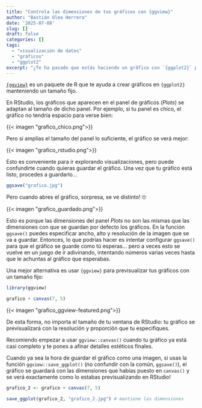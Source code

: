 ```yaml
---
title: "Controla las dimensiones de tus gráficos con {ggview}"
author: "Bastián Olea Herrera"
date: '2025-07-08'
slug: []
draft: false
categories: []
tags:
  - "visualización de datos"
  - "gráficos"
  - "ggplot2"
excerpt: "¿Te ha pasado que estás haciendo un gráfico con `{ggplot2}` pero al momento de guardarlo te das cuenta que sale en otro tamaño y en otra proporción? Entonces este consejo es para ti: `{ggview}` es un paquete de R que te ayuda a previsualizar gráficos en `{ggplot2}` manteniendo un tamaño fijo."
---
```


[`{ggview}`](https://github.com/idmn/ggview) es un paquete de R que te ayuda a crear gráficos en `{ggplot2}` manteniendo un tamaño fijo.

En RStudio, los gráficos que aparecen en el panel de gráficos (_Plots_) se adaptan al tamaño de dicho panel. Por ejemplo, si tu panel es chico, el gráfico no tendría espacio para verse bien:

{{< imagen "grafico_chico.png">}}

Pero si amplías el tamaño del panel lo suficiente, el gráfico se verá mejor:

{{< imagen "grafico_rstudio.png">}}

Esto es conveniente para ir explorando visualizaciones, pero puede confundirte cuando quieras guardar el gráfico. Una vez que tu gráfico está listo, procedes a guardarlo...

```r
ggsave("grafico.jpg")
```

Pero cuando abres el gráfico, sorpresa, se ve distinto! 🙄

{{< imagen "grafico_guardado.png">}}

Esto es porque las dimensiones del panel _Plots_ no son las mismas que las dimensiones con que se guardan por defecto los gráficos. En la función `ggsave()` puedes especificar ancho, alto y resolución de la imagen que se va a guardar. Entonces, lo que podrías hacer es intentar configurar `ggsave()` para que el gráfico se guarde como tú esperas... pero a veces esto se vuelve en un juego de ir adivinando, intentando números varias veces hasta que le achuntas al gráfico que esperabas.

Una mejor alternativa es usar `{ggview}` para previsualizar tus gráficos con un tamaño fijo:

```r
library(ggview)

grafico + canvas(7, 5)
```

{{< imagen "grafico_ggview-featured.png">}}

De esta forma, no importa el tamaño de tu ventana de RStudio: tu gráfico se previsualizará con la resolución y proporción que tu especifiques.

Recomiendo empezar a usar `ggview::canvas()` cuando tu gráfico ya está casi completo y te pones a afinar detalles estéticos finales.

Cuando ya sea la hora de guardar el gráfico como una imagen, si usas la función `ggview::save_ggplot()` (no confundir con la común, `ggsave()`), el gráfico se guardará con las dimensiones que habías puesto en `canvas()` y se verá exactamente como lo estabas previsualizando en RStudio!

```r
grafico_2 <- grafico + canvas(7, 5)

save_ggplot(grafico_2, "grafico_2.jpg") # mantiene las dimensiones 
```
